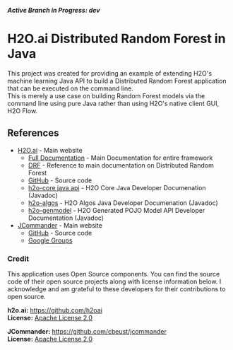 ***Active Branch in Progress: dev***  

# H2O.ai Distributed Random Forest in Java  
This project was created for providing an example of extending H2O's machine learning Java API to build a Distributed Random Forest application that can be executed on the command line.  
This is merely a use case on building Random Forest models via the command line using pure Java rather than using H2O's native client GUI, H2O Flow.  

## References  
  - [H2O.ai](http://www.h2o.ai/) - Main website
      + [Full Documentation](http://docs.h2o.ai/h2o/latest-stable/h2o-docs/index.html) - Main Documentation for entire framework
      + [DRF](http://docs.h2o.ai/h2o/latest-stable/h2o-docs/index.html#Data%20Science%20Algorithms-DRF) - Reference to main documentation on Distributed Random Forest
      + [GitHub](https://github.com/h2oai/h2o-3) - Source code
      + [h2o-core java api](https://h2o-release.s3.amazonaws.com/h2o/rel-turin/4/docs-website/h2o-core/javadoc/index.html) - H2O Core Java Developer Documenation (Javadoc)
      + [h2o-algos](https://h2o-release.s3.amazonaws.com/h2o/rel-turin/4/docs-website/h2o-algos/javadoc/index.html) - H2O Algos Java Developer Documenation (Javadoc)
      + [h2o-genmodel](https://h2o-release.s3.amazonaws.com/h2o/rel-turin/4/docs-website/h2o-genmodel/javadoc/index.html) - H2O Generated POJO Model API Developer Documentation (Javadoc)  
  - [JCommander](http://jcommander.org/) - Main website
      + [GitHub](https://github.com/cbeust/jcommander) - Source code
      + [Google Groups](https://groups.google.com/forum/#!forum/jcommander)


### Credit  
This application uses Open Source components. You can find the source code of their open source projects along with license information below. I acknowledge and am grateful to these developers for their contributions to open source.  

**h2o.ai:** https://github.com/h2oai  
**License:** [Apache License 2.0](LICENSE)  

**JCommander:** https://github.com/cbeust/jcommander  
**License:** [Apache License 2.0](LICENSE)
